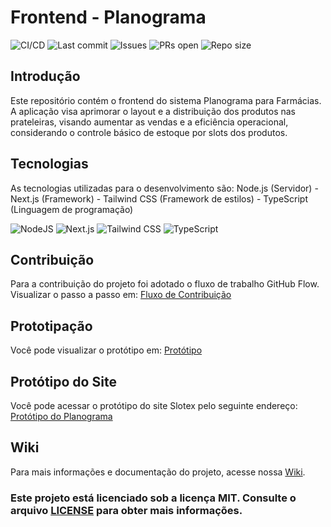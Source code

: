 # Frontend - Planograma
![CI/CD](https://github.com/ifpebj-ti/frontend-planogram/actions/workflows/main.yml/badge.svg)
![Last commit](https://img.shields.io/github/last-commit/ifpebj-ti/frontend-planogram)
![Issues](https://img.shields.io/github/issues/ifpebj-ti/frontend-planogram)
![PRs open](https://img.shields.io/github/issues-pr/ifpebj-ti/frontend-planogram)
![Repo size](https://img.shields.io/github/repo-size/ifpebj-ti/frontend-planogram)

## Introdução
Este repositório contém o frontend do sistema Planograma para Farmácias. A aplicação visa aprimorar o layout e a distribuição dos produtos nas prateleiras, visando aumentar as vendas e a eficiência operacional, considerando o controle básico de estoque por slots dos produtos.

## Tecnologias
As tecnologias utilizadas para o desenvolvimento são: Node.js (Servidor) - Next.js (Framework) - Tailwind CSS (Framework de estilos) - TypeScript (Linguagem de programação)

![NodeJS](https://img.shields.io/badge/node.js-6DA55F?style=for-the-badge&logo=node.js&logoColor=white) ![Next.js](https://img.shields.io/badge/next.js-000000?style=for-the-badge&logo=nextdotjs&logoColor=white) ![Tailwind CSS](https://img.shields.io/badge/Tailwind_CSS-grey?style=for-the-badge&logo=tailwind-css&logoColor=38B2AC) ![TypeScript](https://img.shields.io/badge/typescript-%23007ACC.svg?style=for-the-badge&logo=typescript&logoColor=white)

## Contribuição
Para a contribuição do projeto foi adotado o fluxo de trabalho GitHub Flow. 
Visualizar o passo a passo em: [Fluxo de Contribuição](https://github.com/ifpebj-ti/Frontend-Planogram/blob/main/CONTRIBUTING.md)

## Prototipação
Você pode visualizar o protótipo em: [Protótipo](https://www.figma.com/design/TffeoWIOwNMcYaGlyzi36x/Planograma) 

## Protótipo do Site  
Você pode acessar o protótipo do site Slotex pelo seguinte endereço: [Protótipo do Planograma](www.slotex.me) 

## Wiki
Para mais informações e documentação do projeto, acesse nossa [Wiki](https://github.com/ifpebj-ti/frontend-planogram/wiki).

### Este projeto está licenciado sob a licença MIT. Consulte o arquivo [LICENSE](https://github.com/ifpebj-ti/Frontend-Planograma?tab=MIT-1-ov-file) para obter mais informações.
